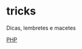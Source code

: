 # tricks
Dicas, lembretes e macetes

[PHP](https://github.com/alhaag/tricks/blob/master/php/index.MD)
